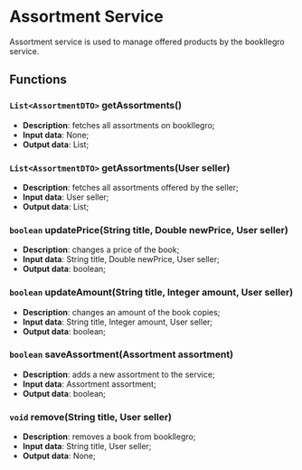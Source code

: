 # Assortment Service
Assortment service is used to manage offered products by the bookllegro service.

## Functions 

### `List<AssortmentDTO>` getAssortments()
- **Description**: fetches all assortments on bookllegro;
- **Input data**: None;
- **Output data**: List;

### `List<AssortmentDTO>` getAssortments(User seller)
- **Description**: fetches all assortments offered by the seller;
- **Input data**: User seller;
- **Output data**: List;

### `boolean` updatePrice(String title, Double newPrice, User seller)
- **Description**: changes a price of the book;
- **Input data**: String title, Double newPrice, User seller;
- **Output data**: boolean;

### `boolean` updateAmount(String title, Integer amount, User seller)
- **Description**: changes an amount of the book copies;
- **Input data**: String title, Integer amount, User seller;
- **Output data**: boolean;

### `boolean` saveAssortment(Assortment assortment)
- **Description**: adds a new assortment to the service;
- **Input data**: Assortment assortment;
- **Output data**: boolean;

### `void` remove(String title, User seller)
- **Description**: removes a book from bookllegro;
- **Input data**: String title, User seller;
- **Output data**: None;
